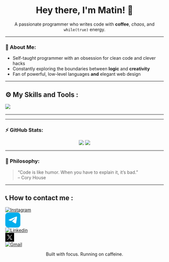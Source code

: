 <h1 align="center">Hey there, I'm Matin! 👋</h1>

<p align="center">
  A passionate programmer who writes code with <strong>coffee</strong>, <em>chaos</em>, and <code>while(true)</code> energy.
</p>

---

### 🧠 About Me:
- Self-taught programmer with an obsession for clean code and clever hacks  
- Constantly exploring the boundaries between **logic** and **creativity**  
- Fan of powerful, low-level languages **and** elegant web design  

---

<h2>⚙️ My Skills and Tools :</h2>

<img src="https://skillicons.dev/icons?i=python,c,cpp,java,bash,arduino,androidstudio,html,css,js,php,vscode&perline=6" />

<hr />

---

### ⚡ GitHub Stats:
<p align="center">
  <img src="https://github-readme-stats.vercel.app/api?username=matinhajiseftjani400&show_icons=true&theme=radical" width="49%" />
  <img src="https://github-readme-stats.vercel.app/api/top-langs/?username=matinhajiseftjani400&layout=compact&theme=radical" width="49%" />
</p>

---

### 📜 Philosophy:
> “Code is like humor. When you have to explain it, it’s bad.”  
> – Cory House

---

<h2>📞 How to contact me :</h2>

<a href="https://www.instagram.com/matinhajiseftjani.dev" target="_blank"><img src="https://skillicons.dev/icons?i=instagram" alt="Instagram" /></a>
<a href="https://t.me/matinhajiseftjani400" target="_blank" style="display: block; width: 48px; height: 48px;"><img src="./Images/telegram.png" alt="Telegram" /></a>
<a href="https://linkedin.com/in/matinhajiseftjani400" target="_blank"><img src="https://skillicons.dev/icons?i=linkedin" alt="Linkedin" /></a>
<a href="https://www.twitter.com/matinseftjani40" target="_blank" style="display: block; width: 28px; height: 28px;"><img src="./Images/Twitter.png" alt="Twitter" /></a>
<a href="mailto:m.matin.hajiseftjani@gmail.com" target="_blank"><img src="https://skillicons.dev/icons?i=gmail" alt="Gmail" /></a>

<p align="center">
  Built with focus. Running on caffeine.
</p>
